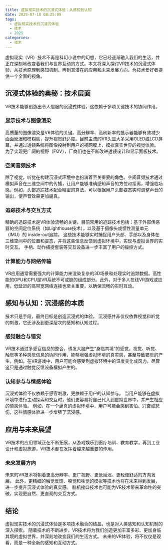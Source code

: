 ```yaml
---
title: 虚拟现实技术的沉浸式体验：从感知到认知
date: 2025-07-18 08:25:09
tags:
  - 虚拟现实技术的沉浸式体验
  - 技术
  - 2025
categories:
  - 技术
---
```


虚拟现实（VR）技术不再是科幻小说中的幻想，它已经逐渐融入我们的生活，并正在深刻地改变着我们与世界互动的方式。本文将深入探讨VR技术的沉浸式体验，从技术原理到感知机制，再到其潜在的应用和未来发展方向，为技术爱好者提供一个全面的视角。


## 沉浸式体验的奥秘：技术层面

VR技术能够创造出令人信服的沉浸式体验，这依赖于多项关键技术的协同作用。

### 显示技术与图像渲染

高质量的图像渲染是VR体验的关键。高分辨率、高刷新率的显示器能够有效减少画面延迟和模糊感，提升视觉舒适度。目前主流的VR头显大多采用OLED或LCD屏幕，并通过透镜系统将图像投射到用户的视网膜上，模拟真实世界的视觉体验。  为了实现更广阔的视野（FOV），厂商们也在不断改进透镜设计和显示面板技术。

### 空间音频技术

除了视觉，听觉在构建沉浸式环境中也扮演着至关重要的角色。空间音频技术通过模拟声音在三维空间中的传播，让用户能够准确感知声音的方位和距离，增强临场感。例如，头部追踪技术配合精密的算法，可以根据用户头部姿态实时调整声音的输出，使声音效果更加逼真。

### 追踪技术与交互方式

精确的追踪技术是VR体验流畅的关键。目前常用的追踪技术包括：基于外部传感器的空间定位系统（如Lighthouse技术），以及基于摄像头或惯性测量单元（IMU）的 inside-out追踪。  这些技术能够实时捕捉用户头部、手部以及身体在三维空间中的位置和姿态，并将这些信息反馈到虚拟环境中，实现与虚拟世界的实时交互。  手柄、动作捕捉套装等交互设备进一步丰富了用户的操控方式。

### 计算能力与网络传输

VR应用通常需要强大的计算能力来渲染复杂的3D场景和处理实时追踪数据。高性能的GPU和CPU是VR系统不可或缺的组成部分。此外，对于多人在线VR游戏或应用，低延迟的高带宽网络连接也至关重要，以确保流畅的实时互动。


##  感知与认知：沉浸感的本质

技术只是手段，最终目标是创造沉浸式的体验。  沉浸感并非仅仅依靠视觉和听觉的刺激，它还涉及到更深层次的感知和认知过程。

### 感觉融合与错觉

VR技术通过多感官信息的整合，诱发大脑产生“身临其境”的感觉。视觉、听觉、触觉等多种感觉信息的协同作用，能够增强虚拟环境的真实感，甚至导致错觉的产生。例如，在VR游戏中，用户可能会感受到虚拟环境中的温度变化或风力，尽管这只是通过触觉反馈设备模拟产生的。

###  认知参与与情感体验

沉浸式体验不仅依赖于感官刺激，更依赖于用户的认知参与。  当用户能够在虚拟环境中进行主动探索和交互时，他们更容易将自己代入到虚拟世界中，并产生相应的情感体验。  例如，在一个逼真的虚拟环境中，用户可能会感到害怕、兴奋或悲伤，这些情感体验进一步增强了沉浸感。


##  应用与未来展望

VR技术的应用领域正在不断拓展，从游戏娱乐到医疗培训、教育教学，再到工业设计和虚拟旅游，VR技术都在发挥着越来越重要的作用。

###  未来发展方向

未来的VR技术将朝着更高分辨率、更广视野、更低延迟、更轻便舒适的方向发展。  此外，更精细的触觉反馈、嗅觉和味觉的模拟等技术也将在未来得到发展，进一步提升沉浸式体验的真实感。  脑机接口技术也可能为VR技术带来革命性的突破，实现更自然、更直观的交互方式。


## 结论

虚拟现实技术的沉浸式体验是多项技术融合的结晶，也是对人类感知和认知机制的深入探索。  随着技术的不断进步，VR技术将为我们创造更加丰富多彩、更加身临其境的虚拟世界，并深刻地改变我们的生活方式。  未来的VR体验，将不仅仅是观看，而是一种全新的感知和互动方式。